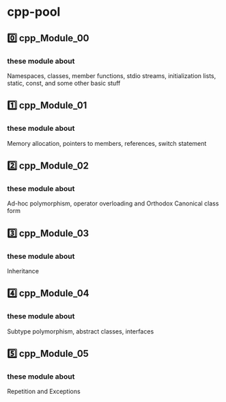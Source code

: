 # cpp-pool

## 0️⃣ cpp_Module_00

### these module about
Namespaces, classes, member functions, stdio streams, initialization lists, static, const, and some other basic
stuff

## 1️⃣ cpp_Module_01

### these module about
Memory allocation, pointers to members, references, switch statement

## 2️⃣ cpp_Module_02

### these module about
Ad-hoc polymorphism, operator overloading and Orthodox Canonical class form

## 3️⃣ cpp_Module_03

### these module about
Inheritance

## 4️⃣ cpp_Module_04

### these module about
Subtype polymorphism, abstract classes, interfaces

## 5️⃣ cpp_Module_05

### these module about
Repetition and Exceptions